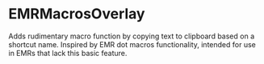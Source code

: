 # EMRMacrosOverlay
Adds rudimentary macro function by copying text to clipboard based on a shortcut name. Inspired by EMR dot macros functionality, intended for use in EMRs that lack this basic feature.
